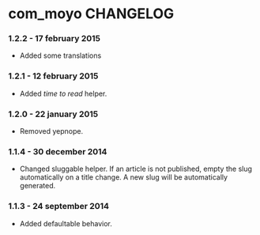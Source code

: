 # com_moyo CHANGELOG

### 1.2.2 - 17 february 2015

* Added some translations

### 1.2.1 - 12 february 2015

* Added *time to read* helper.

### 1.2.0 - 22 january 2015

* Removed yepnope.

### 1.1.4 - 30 december 2014

* Changed sluggable helper. If an article is not published, empty the slug automatically on a title change. A new slug will be automatically generated.

### 1.1.3 - 24 september 2014

* Added defaultable behavior.
